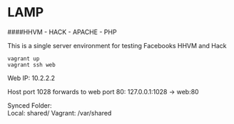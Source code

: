 LAMP
===

####HHVM - HACK - APACHE - PHP

This is a single server environment for testing Facebooks HHVM and Hack

```vagrant up```  
```vagrant ssh web```  

Web IP: 10.2.2.2  

Host port 1028 forwards to web port 80: 127.0.0.1:1028 -> web:80

Synced Folder: <br>
	Local:   shared/ 
	Vagrant: /var/shared
